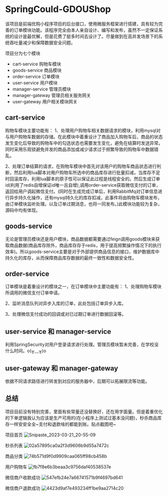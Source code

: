# SpringCould-GDOUShop
该项目是前端优购小程序项目的后台接口，使用微服务框架进行搭建，具有较为完善的订单模块功能。该程序完全由本人亲自设计、编写和发布，虽然不一定保证系统的设计是最优解，但是花费了挺多时间去设计了。尽量做到在高并发场景下的系统吞吐量减少和保障数据安全问题。


项目分为七个模块
- cart-service 购物车模块
- goods-service 商品模块
- order-service 订单模块
- user-service 用户模块
- manager-service 管理员模块
- manager-gateway 管理员相关服务网关
- user-gateway 用户相关模块网关

## cart-service
购物车模块主要功能有：
1、处理用户购物车相关数据请求的模块，利用mysql对与用户购物车数据的存储。在此模块中着重设计了商品加入购物车后，商品的状态发生变化后导致的购物车中的勾选状态也需要发生变化，避免在结算时发送异常。同时采用乐观锁避免并发的商品添加或减少请求过于频繁导致的购物车中数据错乱。

2、处理订单结算的请求，在购物车模块中首先对该用户的购物车商品状态进行判断，然后利用lua脚本对用户购物车所选中的商品库存进行批量扣减，当库存不足时回滚库存，利用lua脚本的原子性可以保证此过程是线程安全的。然后生成订单id(利用了redis自增保证id唯一且自增),调用order-service获取微信支付的订单，返回给用户调起微信支付。(同时在生成完成订单后，利用RabbitMq对订单信息进行异步持久化操作，还有mysql持久化的库存扣减，此事件将由购物车模块发布，由订单模块监听处理。以及订单过期消息，也将一同发布。)此模块功能较为复杂，源码中均有体现。

## goods-service
无论是管理员模块还是用户模块，商品数据都需要通过feign调用goods模块来获取商品数据(商品库存除外，商品库存存于redis，用于提高频繁操作情况下的执行效率)。所以goods-service主要是对于外部提供商品信息的接口，维护数据库中持久化的库存，从而保障商品库存数据的最终一致性和数据安全性。

## order-service
订单模块是着重设计的模块之一，在订单模块中主要功能有：
1、处理购物车模块所调用的微信支付订单申请。

2、监听消息队列对异步入库的订单，此处包括订单异步入库。

3、处理微信支付成功的回调或对已过期订单进行数据回滚等。

## user-service 和 manager-service
利用SpringSecurity对用户登录请求进行处理。管理员模块暂未完善，在学校没什么时间。o(╥﹏╥)o

## user-gateway 和 manager-gateway
依据不同请求路径进行转发到对应的服务器中，后期可以拓展限流等功能。

## 总结
项目目前没有特别完善，里面有些常量还没替换好，还在用字面量。但是着重优化的下单逻辑我认为应该是生产可用的(在小程序上测试过基本没问题)，秒杀商品库存一样安安全全~支付和退款啥的都能到账。贴点截图吧~

项目首页
![Snipaste_2023-03-21_20-55-09](https://user-images.githubusercontent.com/91795546/226612234-d4d7b24d-88f5-4e5a-972b-14b497fae3c6.png)

 秒杀列表
 ![02a57895ca0a2f3d9606b9d55a7472c](https://user-images.githubusercontent.com/91795546/226609990-50d65942-86a7-4c57-a8e3-bef375f8528a.jpg)

商品分类
![74b571d9f0d9909caa065ff98cb458b](https://user-images.githubusercontent.com/91795546/226610217-3b793902-2889-4aeb-994f-dad936520843.jpg)

用户购物车
![fb7f8e6b3beaa3c9756daf40538537e](https://user-images.githubusercontent.com/91795546/226610267-0c438ee3-787a-4487-8aaf-22471030a8dc.jpg)

微信商户收款成功
![547efb24e7a66741571b9f4697bd641](https://user-images.githubusercontent.com/91795546/226610331-9e36c815-7be8-4b16-8e32-1a124e8ba5bf.jpg)

微信商户退款成功
![4423d9af7e493234ff1be9aa2714c20](https://user-images.githubusercontent.com/91795546/226610379-dd7430f3-9609-474b-b9af-114af941b012.jpg)

